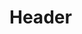 <!-- TITLE: Dr. Maulana Karenga -->
<!-- SUBTITLE: Présentation du Dr. Maulana Karenga -->

# Header
